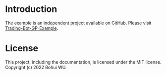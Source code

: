 # Introduction
The example is an independent project available on GitHub. Please visit [Trading-Bot-GP-Example](https://github.com/RapDoodle/Trading-Bot-GP-Example).

# License
This project, including the documentation, is licensed under the MIT license. Copyright (c) 2022 Bohui WU.